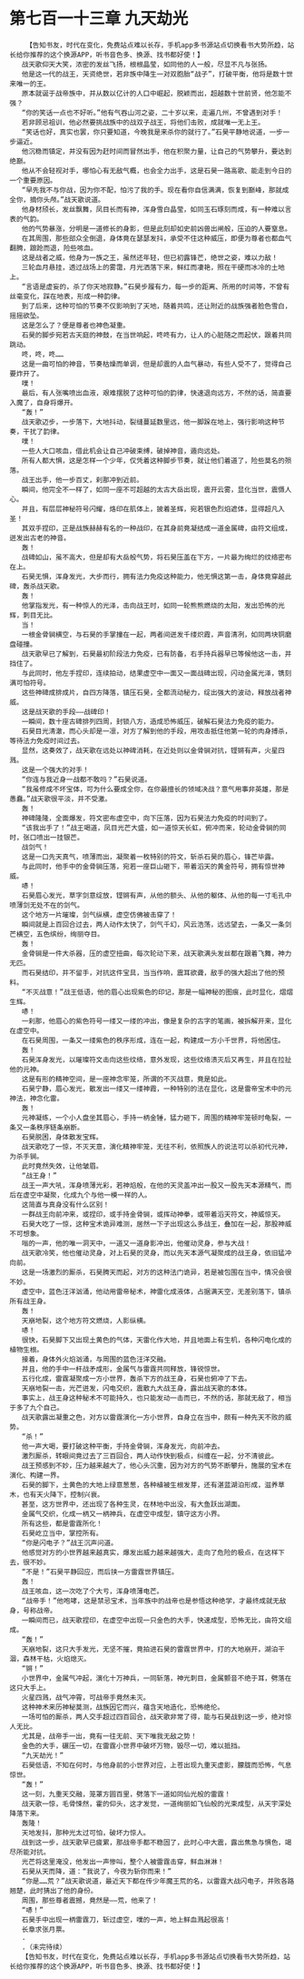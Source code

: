 # 第七百一十三章 九天劫光
        【告知书友，时代在变化，免费站点难以长存，手机app多书源站点切换看书大势所趋，站长给你推荐的这个换源APP，听书音色多、换源、找书都好使！】
       战天歌仰天大笑，浓密的发丝飞扬，根根晶莹，如同他的人一般，尽显不凡与张扬。
       他是这一代的战王，天资绝世，若非族中降生一对双胞胎“战子”，打破平衡，他将是数十世来唯一的王。
       原本就诞于战帝族中，并从数以亿计的人口中崛起，脱颖而出，超越数十世前贤，他怎能不强？
       “你的笑话一点也不好听。”他有气吞山河之姿，二十岁以来，走遍几州，不曾遇到对手！
       若非顾忌祖训，他必然要挑战族中的战双子战王，将他们击败，成就唯一无上王。
       “笑话也好，真实也罢，你只要知道，今晚我是来杀你的就行了。”石昊平静地说道，一步一步逼近。
       他沉稳而镇定，并没有因为赶时间而冒然出手，他在积聚力量，让自己的气势攀升，要达到绝巅。
       他从不会轻视对手，哪怕心有无敌气概，也会全力出手，这是石昊一路高歌、能走到今日的一个重要原因。
       “早先我不与你战，因为你不配，怕污了我的手。现在看你自信满满，恢复到巅峰，那就成全你，摘你头颅。”战天歌说道。
       他身材颀长，发丝飘舞，凤目长而有神，浑身雪白晶莹，如同玉石琢刻而成，有一种难以言表的气韵。
       他的气势暴涨，分明是一道修长的身影，但是此刻却如史前凶兽出闸般，压迫的人要窒息。
       在其周围，那些部众全倒退，身体竟在瑟瑟发抖，承受不住这种威压，即便为尊者也都血气翻腾，踉跄而退，险些咳血。
       这是战者之威，他身为一族之王，虽然还年轻，但已初露锋芒，绝世之姿，难以力敌！
       三轮血月悬挂，透过战场上的雾霭，月光洒落下来，鲜红而凄艳，照在干硬而冰冷的土地上。
       “言语是虚妄的，杀了你天地寂静。”石昊步履有力，每一步的距离、所用的时间等，不曾有丝毫变化，踩在地表，形成一种韵律。
       到了后来，这种可怕的节奏不仅影响到了天地，随着共鸣，还让附近的战族强者脸色雪白，摇摇欲坠。
       这是怎么了？便是尊者也神色凝重。
       石昊的脚步宛若古天庭的神鼓，在当世响起，咚咚有力，让人的心脏随之而起伏，跟着共同跳动。
       咚，咚，咚……
       这是一曲可怕的神音，节奏枯燥而单调，但是却震的人血气暴动，有些人受不了，觉得自己要炸开了。
       噗！
       最后，有人张嘴喷出血液，艰难摆脱了这种可怕的韵律，快速退向远方，不然的话，简直要入魔了，自身将爆开。
       “轰！”
       战天歌迈步，一步落下，大地抖动，裂缝蔓延数里远，他一脚跺在地上，强行影响这种节奏，干扰了韵律。
       噗！
       一些人大口咳血，借此机会让自己冲破束缚，破掉神音，遁向远处。
       所有人都大惧，这是怎样一个少年，仅凭着这种脚步节奏，就让他们着道了，险些莫名的殒落。
       战王出手，他一步百丈，刹那冲到近前。
       瞬间，他完全不一样了，如同一座不可超越的太古大岳出现，震开云雾，显化当世，震慑人心。
       并且，有层层神秘符号闪耀，烙印在肌体上，披着圣辉，宛若银色烈焰遮体，显得超凡入圣！
       其双手捏印，正是战族赫赫有名的一种战印，在其身前竟凝结成一道金属碑，由符文组成，迸发出古老的神音。
       轰！
       战碑如山，虽不高大，但是却有大岳般气势，将石昊压盖在下方，一片最为绚烂的纹络密布在上。
       石昊无惧，浑身发光，大步而行，拥有法力免疫这种能力，他无惧这第一击，身体竟穿越此碑，轰杀战天歌。
       轰！
       他掌指发光，有一种惊人的光泽，击向战王时，如同一轮熊熊燃烧的太阳，发出恐怖的光辉，刺目无比。
       当！
       一根金骨锏横空，与石昊的手掌撞在一起，两者间迸发千缕炽霞，声音清冽，如同两块铜磨盘碰撞。
       战天歌早已了解到，石昊最初阶段法力免疫，已有防备，右手持兵器早已等候他这一击，并挡住了。
       与此同时，他左手捏印，连续拍动，结果虚空中一面又一面战碑出现，闪动金属光泽，镌刻满可怕符号。
       这些神碑成排成片，自四方降落，镇压石昊，全都流动秘力，绽出强大的波动，释放战者神威。
       这是战天歌的手段——战碑印！
       一瞬间，数十座古碑排列四周，封锁八方，造成恐怖威压，破解石昊法力免疫的能力。
       石昊目光清澈，而心头却是一凛，对方了解到他的手段，用攻击抵住他第一轮的肉身搏杀，等待法力免疫时间过去。
       显然，这奏效了，战天歌在远处以神碑消耗，在近处则以金骨锏对抗，铿锵有声，火星四溅。
       这是一个强大的对手！
       “你连与我近身一战都不敢吗？”石昊说道。
       “我虽修成不坏宝体，可为什么要成全你，在你最擅长的领域决战？意气用事非英雄，那是愚蠢。”战天歌很平淡，并不受激。
       轰！
       神碑隆隆，全面爆发，符文密布虚空中，向下压落，因为石昊法力免疫的时间到了。
       “该我出手了！”战王喝道，凤目光芒大盛，如一道惊天长虹，俯冲而来，轮动金骨锏的同时，张口喷出一挂银芒。
       战剑气！
       这是一口先天真气，喷薄而出，凝聚着一枚特别的符文，斩杀石昊的眉心，锋芒毕露。
       与此同时，他手中的金骨锏压落，宛若一座巨山砸下，带着滔天的黄金符号，拥有惊世神威。
       哧！
       石昊眉心发光，草字剑意绽放，铿锵有声，从他的额头、从他的躯体、从他的每一寸毛孔中喷薄剑无处不在的剑气。
       这个地方一片璀璨，剑气纵横，虚空仿佛被击穿了！
       瞬间就是上百回合过去，两人动作太快了，剑气千幻，风云浩荡，远远望去，一条又一条剑芒横空，五色缤纷，绚丽夺目。
       轰！
       金骨锏是一件大杀器，压的虚空扭曲，每次轮动下来，战天歌满头发丝都在跟着飞舞，神力无匹。
       而石昊结印，并不留手，对抗这件宝具，当当作响，震耳欲聋，敌手的强大超出了他的预料。
       “不灭战意！”战王低语，他的眉心出现紫色的印记，那是一幅神秘的图痕，此时显化，熠熠生辉。
       哧！
       一刹那，他眉心的紫色符号一缕又一缕的冲出，像是复杂的古字的笔画，被拆解开来，显化在虚空中。
       在石昊周围，一条又一缕紫色的秩序形成，连在一起，构建成一方小千世界，将他困住。
       轰！
       石昊浑身发光，以璀璨符文击向这些纹络，意外发现，这些纹络溃灭后又再生，并且在拉扯他的元神。
       这是有形的精神空间，是一座神念牢笼，所谓的不灭战意，竟是如此。
       石昊宁静，眉心发光，散发出一缕又一缕神霞，一种特别的法在显化，这是雷帝宝术中的元神法，神念化雷。
       轰！
       元神凝练，一个小人盘坐其眉心，手持一柄金锤，猛力砸下，周围的精神牢笼顿时龟裂，一条又一条秩序链条崩断。
       石昊脱困，身体散发宝辉。
       战天歌吃了一惊，不灭天意，演化精神牢笼，无往不利，依照族人的说法可以杀初代元神，为杀手锏。
       此时竟然失效，让他皱眉。
       “战王身！”
       战王一声大吼，浑身喷薄光彩，若神焰般，在他的天灵盖冲出一股又一股先天本源精气，而后在虚空中凝聚，化成九个与他一模一样的人。
       这简直与真身没有什么区别！
       一群战王向前冲来，或捏印，或手持金骨锏，或挥动神拳，或带着滔天符文，神威惊天。
       石昊大吃了一惊，这种宝术诡异难测，居然一下子出现这么多战王，叠加在一起，那股神威不可想象。
       嗡的一声，他的唯一洞天中，一道又一道身影冲出，他催动灵身，参与大战！
       战天歌冷笑，他也催动灵身，对上石昊的灵身，而以先天本源气凝聚成的战王身，依旧猛冲向前。
       这是一场激烈的厮杀，石昊腾天而起，对方的这种法门诡异，若是被包围在当中，情况会很不妙。
       虚空中，蓝色汪洋汹涌，他动用雷帝秘术，神雷化成液体，占据满天空，无差别落下，镇杀所有战王身。
       轰！
       天崩地裂，这个地方符文燃烧，人影纵横。
       哧！
       很快，石昊脚下又出现土黄色的气体，天雷化作大地，并且地面上有生机，各种闪电化成的植物生根。
       接着，身体外火焰汹涌，与周围的蓝色汪洋交融。
       并且，他的手中一杆战矛成形，金属气与雷霆共同释放，锋锐惊世。
       五行化成，雷霆凝聚成一方小世界，轰杀下方的战王身，石昊也俯冲了下去。
       天崩地裂一击，光芒迸发，闪电交织，震散九大战王身，露出战天歌的本体。
       事实上，战王身这种秘术不可能持久，也只能发动一击而已，不然的话，那就无敌了，相当于多了九个自己。
       战天歌露出凝重之色，对方以雷霆演化一方小世界，自身立在当中，颇有一种先天不败的威势。
       “杀！”
       他一声大喝，要打破这种平衡，手持金骨锏，浑身发光，向前冲去。
       激烈厮杀，转眼间竟过去了三百回合，两人动作快到极点，纠缠在一起，分不清彼此。
       战王预感到不妙，压力越来越大了，他心头沉重，因为对方的气势不断攀升，施展的宝术在演化、构建一界。
       石昊的脚下，土黄色的大地上绿意葱葱，各种植被生根发芽，还有湛蓝湖泊形成，滋养草木，也有天火降下，控制兴衰。
       甚至，这方世界中，还出现了各种生灵，在林地中出没，有大鱼跃出湖面。
       金属气交织，化成一柄又一柄神兵，在虚空中成型，镇守这方小界。
       所有这些，都是雷霆所化！
       石昊屹立当中，掌控所有。
       “你是闪电子？”战王沉声问道。
       他感觉对方的小世界越来越真实，爆发出威力越来越强大，走向了危险的极点，在这样下去，很不妙。
       “不是！”石昊平静回应，而后挟一方雷霆世界镇压。
       轰！
       战王咳血，这一次吃了个大亏，浑身喷薄电芒。
       “战帝手！”他咆哮，这是禁忌宝术，当年族中的战帝也是参悟这种绝学，才最终成就无敌身，号称战帝。
       一瞬间而已，战天歌捏印，在虚空中出现一只金色的大手，快速成型，恐怖无比，由符文组成。
       “轰！”
       天崩地裂，这只大手发光，无坚不摧，竟拍进石昊的雷霆世界中，打的大地崩开，湖泊干涸，森林干枯，火焰熄灭。
       “锵！”
       小世界中，金属气冲起，演化十万神兵，一同斩落，神光刺目，金属颤音不绝于耳，劈落在这只大手上。
       火星四溅，战气冲霄，可战帝手竟然未灭。
       这种神术来历神秘莫测，战族因它而兴，蕴含天地造化，恐怖绝伦。
       一场可怕的厮杀，两人交手超过四百回合，战天歌非常了得，能与石昊战到这一步，绝对惊人无比。
       尤其是，战帝手一出，竟有一往无前、天下唯我无敌之势！
       金色的大手，碾压一切，在雷霆小世界中破坏万物，毁尽一切，难以抵挡。
       “九天劫光！”
       石昊低语，不知在何时，与他身前的小世界对应，上苍出现九重天虚影，朦胧而恐怖，气息惊世。
       “轰！”
       这一刻，九重天交融，笼罩方圆百里，劈落下一道如同仙光般的雷霆！
       战天歌一惊，毛骨悚然，霍的仰头，这才发觉，一道绚丽如飞仙般的光束成型，从天宇深处降落下来。
       轰隆！
       天地发抖，那种光太过可怕，破坏力惊人。
       战到这一步，战天歌早已疲累，那战帝手都不稳固了，此时心中大震，露出焦急与惧色，竭尽所能对抗。
       光芒将这里淹没，他发出一声惨叫，整个人被雷霆击穿，鲜血淋淋！
       石昊从天而降，道：“我说了，今夜为斩你而来！”
       “你是……荒？”战天歌说道，最近天下都在传少年魔王荒的名，以雷霆大战闪电子，并败各路翘楚，此时猜出了他的身份。
       周围，那些尊者震撼，竟然是——荒，他来了！
       “哧！”
       石昊手中出现一柄雷霆刀，斩过虚空，噗的一声，地上鲜血溅起很高！
       长章求张月票。
       .
       .（未完待续）
       【告知书友，时代在变化，免费站点难以长存，手机app多书源站点切换看书大势所趋，站长给你推荐的这个换源APP，听书音色多、换源、找书都好使！】
